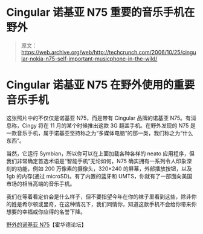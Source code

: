 # Cingular 诺基亚 N75 重要的音乐手机在野外

> 原文：<https://web.archive.org/web/http://techcrunch.com/2006/10/25/cingular-nokia-n75-self-important-musicphone-in-the-wild/>

# Cingular 诺基亚 N75 在野外使用的重要音乐手机

这张照片中的不仅仅是诺基亚 N75，而是带有 Cingular 品牌的诺基亚 N75。有消息称，Cingy 将在 11 月的某个时候推出这款 3G 翻盖手机。在野外发现的 N75 是一款音乐手机，属于诺基亚坚持称之为“多媒体电脑”的那一类，我们称之为“什么东西”。

当然，它运行 Symbian，所以你可以在上面加载各种各样的 neato 应用程序，但我们非常确定首选术语是“智能手机”无论如何，N75 确实拥有一系列令人印象深刻的功能，例如 200 万像素的摄像头，320×240 的屏幕，外部播放按钮，以及 1gb 的内存(通过 microSD)。有了内置的蓝牙和 UMTS，你就有了一部面向美国市场的相当高端的音乐手机。

我们在等着看定价会是什么样子，但不要指望今年在你的袜子里看到这些，除非你的姓是希尔顿或里奇，在这种情况下，我们同情你，知道这款手机不会给你带来你想要的幸福或你应得的名誉下降。

[野外的诺基亚 N75](https://web.archive.org/web/20130627205915/http://www.howardforums.com/showpost.php?p=8083709&postcount=126)【霍华德论坛】